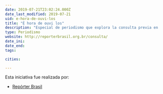 ```yaml
---
date: 2019-07-21T23:02:24.000Z
date_last_modified: 2019-07-21
uid: e-hora-de-ouvi-los
title: "É hora de ouvi los"
description: "Especial de periodismo que explora la consulta previa en las comunidades indígenas y tradicionales sobre obras de infraestructura que podrían afectar sus territorios o cambiar sus vidas y denuncia como en muchas situaciones esta promesa nunca se cumplió."
type: Periodismo
website: http://reporterbrasil.org.br/consulta/
date_ini: 
date_end: 
tags:

cities: 

---
```


Esta iniciativa fue realizada por:

- [Repórter Brasil](/organizaciones/reporter-brasil)
